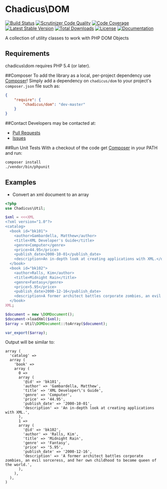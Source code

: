 # Chadicus\DOM
[![Build Status](http://img.shields.io/travis/chadicus/dom-php.svg?style=flat)](https://travis-ci.org/chadicus/dom-php)
[![Scrutinizer Code Quality](http://img.shields.io/scrutinizer/g/chadicus/dom-php.svg?style=flat)](https://scrutinizer-ci.com/g/chadicus/dom-php/)
[![Code Coverage](http://img.shields.io/coveralls/chadicus/dom-php.svg?style=flat)](https://coveralls.io/r/chadicus/dom-php)
[![Latest Stable Version](http://img.shields.io/packagist/v/chadicus/dom.svg?style=flat)](https://packagist.org/packages/chadicus/dom)
[![Total Downloads](http://img.shields.io/packagist/dt/chadicus/dom.svg?style=flat)](https://packagist.org/packages/chadicus/dom)
[![License](http://img.shields.io/packagist/l/chadicus/dom.svg?style=flat)](https://packagist.org/packages/chadicus/dom)
[![Documentation](https://img.shields.io/badge/reference-phpdoc-blue.svg?style=flat)](http://chadicus.github.io/dom-php)


A collection of utility classes to work with PHP DOM Objects

## Requirements

chadicus\dom requires PHP 5.4 (or later).

##Composer
To add the library as a local, per-project dependency use [Composer](http://getcomposer.org)! Simply add a dependency on
`chadicus/dom` to your project's `composer.json` file such as:

```json
{
    "require": {
        "chadicus/dom": "dev-master"
    }
}
```
##Contact
Developers may be contacted at:

 * [Pull Requests](https://github.com/chadicus/dom-php/pulls)
 * [Issues](https://github.com/chadicus/dom-php/issues)

##Run Unit Tests
With a checkout of the code get [Composer](http://getcomposer.org) in your PATH and run:

```sh
composer install
./vendor/bin/phpunit
```
## Examples

* Convert an xml document to an array
```php
<?php
use Chadicus\Util;

$xml = <<<XML
<?xml version="1.0"?>                                                                                                    
<catalog>                                                                                                                
  <book id="bk101">                                                                                                      
    <author>Gambardella, Matthew</author>                                                                                
    <title>XML Developer's Guide</title>                                                                                 
    <genre>Computer</genre>                                                                                              
    <price>44.95</price>                                                                                                 
    <publish_date>2000-10-01</publish_date>                                                                              
    <description>An in-depth look at creating applications with XML.</description>                                       
  </book>                                                                                                                
  <book id="bk102">                                                                                                      
    <author>Ralls, Kim</author>                                                                                          
    <title>Midnight Rain</title>                                                                                         
    <genre>Fantasy</genre>                                                                                               
    <price>5.95</price>                                                                                                  
    <publish_date>2000-12-16</publish_date>                                                                              
    <description>A former architect battles corporate zombies, an evil sorceress, and her own childhood to become queen of the world.</description>
  </book>                                                                                                                
XML;

$document = new \DOMDocument();
$document->loadXml($xml);
$array = Util\DOMDocument::toArray($document);

var_export($array);

```

Output will be similar to:

```
array (
  'catalog' => 
  array (
    'book' => 
    array (
      0 => 
      array (
        '@id' => 'bk101',
        'author' => 'Gambardella, Matthew',
        'title' => 'XML Developer\'s Guide',
        'genre' => 'Computer',
        'price' => '44.95',
        'publish_date' => '2000-10-01',
        'description' => 'An in-depth look at creating applications with XML.',
      ),
      1 => 
      array (
        '@id' => 'bk102',
        'author' => 'Ralls, Kim',
        'title' => 'Midnight Rain',
        'genre' => 'Fantasy',
        'price' => '5.95',
        'publish_date' => '2000-12-16',
        'description' => 'A former architect battles corporate zombies, an evil sorceress, and her own childhood to become queen of the world.',
      ),
    ),
  ),
)
```



